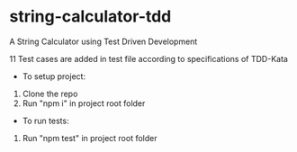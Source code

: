 # string-calculator-tdd
A String Calculator using Test Driven Development

11 Test cases are added in test file according to specifications of TDD-Kata

- To setup project:
1. Clone the repo
2. Run "npm i" in project root folder


- To run tests:
1. Run "npm test" in project root folder
